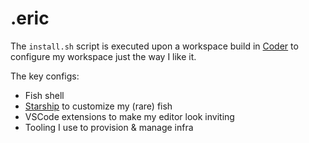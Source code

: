 # .eric

The `install.sh` script is executed upon a workspace build in [Coder](https://github.com/coder) to configure my workspace just the way I like it.

The key configs:

- Fish shell
- [Starship](starship.rs) to customize my (rare) fish
- VSCode extensions to make my editor look inviting
- Tooling I use to provision & manage infra

